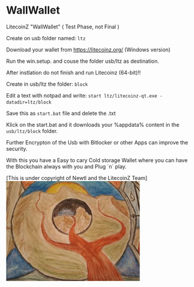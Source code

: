 # WallWallet

LitecoinZ "WallWallet" ( Test Phase, not Final )

Create on usb folder named: ```ltz```

Download your wallet from https://litecoinz.org/ (Windows version)

Run the win.setup. and couse the folder usb/ltz as destination.

After instlation do not finish and run Litecoinz (64-bit)!!

Create in usb/ltz the folder: ```block```
 
Edit a text with notpad and write: ``` start ltz/litecoinz-qt.exe -datadir=ltz/block ```

Save this as ```start.bat``` file and delete the .txt

Klick on the start.bat and it downloads your %appdata% content in the ```usb/ltz/block``` folder.

Further Encrypton of the Usb with Bitlocker or other Apps can improve the security.


With this you have a Easy to cary Cold storage Wallet where you can have the Blockchain always with you and Plug ´n´ play.





[This is under copyright of Newtl and the LitecoinZ Team]
![Image of Pic](https://github.com/newtl/WallWallet/blob/master/Pic.jpg)
